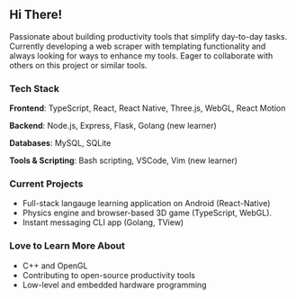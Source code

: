 ## Hi There!

Passionate about building productivity tools that simplify day-to-day tasks. Currently developing a web scraper with templating functionality and always looking for ways to enhance my tools. Eager to collaborate with others on this project or similar tools.

### Tech Stack

**Frontend**: TypeScript, React, React Native, Three.js, WebGL, React Motion

**Backend**: Node.js, Express, Flask, Golang (new learner)

**Databases**: MySQL, SQLite

**Tools & Scripting**: Bash scripting, VSCode, Vim (new learner)
  
### Current Projects

- Full-stack langauge learning application on Android (React-Native)
- Physics engine and browser-based 3D game (TypeScript, WebGL).
- Instant messaging CLI app (Golang, TView)

### Love to Learn More About
- C++ and OpenGL
- Contributing to open-source productivity tools
- Low-level and embedded hardware programming

